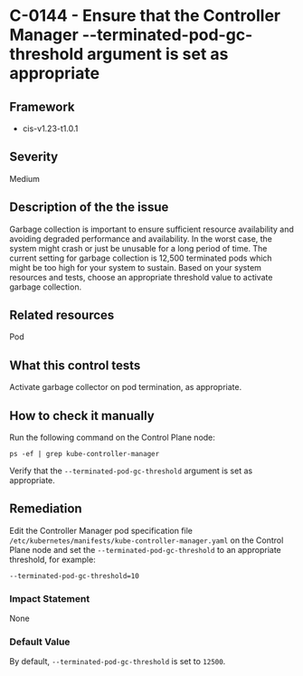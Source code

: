 # C-0144 - Ensure that the Controller Manager --terminated-pod-gc-threshold argument is set as appropriate

## Framework
* cis-v1.23-t1.0.1
 
## Severity
Medium

## Description of the the issue
Garbage collection is important to ensure sufficient resource availability and avoiding degraded performance and availability. In the worst case, the system might crash or just be unusable for a long period of time. The current setting for garbage collection is 12,500 terminated pods which might be too high for your system to sustain. Based on your system resources and tests, choose an appropriate threshold value to activate garbage collection.
 
## Related resources
Pod
 
## What this control tests 
Activate garbage collector on pod termination, as appropriate.
 
## How to check it manually 
Run the following command on the Control Plane node:

 
```
ps -ef | grep kube-controller-manager

```
 Verify that the `--terminated-pod-gc-threshold` argument is set as appropriate.
 
## Remediation
Edit the Controller Manager pod specification file `/etc/kubernetes/manifests/kube-controller-manager.yaml` on the Control Plane node and set the `--terminated-pod-gc-threshold` to an appropriate threshold, for example:

 
```
--terminated-pod-gc-threshold=10

```
 
### Impact Statement
None
 
### Default Value
By default, `--terminated-pod-gc-threshold` is set to `12500`.
 
